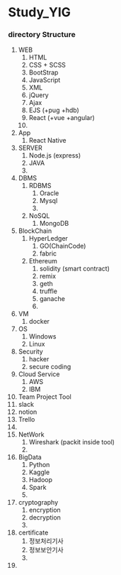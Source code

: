 # Study_YIG


### directory Structure

1. WEB
   1. HTML
   2. CSS + SCSS
   3. BootStrap
   4. JavaScript
   5. XML
   6. jQuery
   7. Ajax
   8. EJS (+pug +hdb)
   9. React (+vue +angular)
   10. 
2. App
   1. React Native
3. SERVER
   1. Node.js (express)
   2. JAVA
   3. 
4. DBMS
   1. RDBMS
      1. Oracle
      2. Mysql
      3. 
   2. NoSQL
      1. MongoDB
5. BlockChain
   1. HyperLedger
      1. GO(ChainCode)
      2. fabric
   2. Ethereum
      1. solidity (smart contract)
      2. remix
      3. geth
      4. truffle
      5. ganache
      6. 
6. VM
   1. docker
7. OS
   1. Windows
   2. Linux
8. Security
   1. hacker
   2. secure coding
9. Cloud Service
   1. AWS
   2. IBM
10. Team Project Tool
   1. slack
   2. notion
   3. Trello
   4. 
11. NetWork
    1. Wireshark (packit inside tool)
    2. 
12. BigData
    1. Python
    2. Kaggle
    3. Hadoop
    4. Spark
    5. 
13. cryptography
    1. encryption
    2. decryption
    3. 
14. certificate
    1. 정보처리기사
    2. 정보보안기사
    3. 
15. 